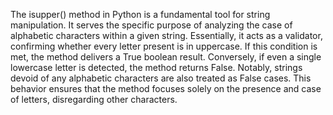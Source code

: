 The isupper() method in Python is a fundamental tool for string manipulation. It serves the specific purpose of analyzing the case of alphabetic characters within a given string. Essentially, it acts as a validator, confirming whether every letter present is in uppercase. If this condition is met, the method delivers a True boolean result. Conversely, if even a single lowercase letter is detected, the method returns False. Notably, strings devoid of any alphabetic characters are also treated as False cases. This behavior ensures that the method focuses solely on the presence and case of letters, disregarding other characters. 
